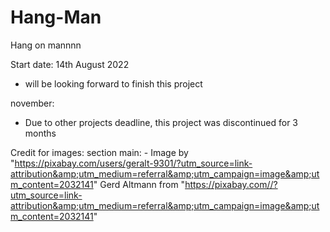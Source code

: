 # Hang-Man
Hang on mannnn

Start date:
14th August 2022
- will be looking forward to finish this project 

november:
- Due to other projects deadline, this project was discontinued for 3 months

Credit for images:
    section main:
         - Image by "https://pixabay.com/users/geralt-9301/?utm_source=link-attribution&amp;utm_medium=referral&amp;utm_campaign=image&amp;utm_content=2032141" Gerd Altmann from "https://pixabay.com//?utm_source=link-attribution&amp;utm_medium=referral&amp;utm_campaign=image&amp;utm_content=2032141"

        